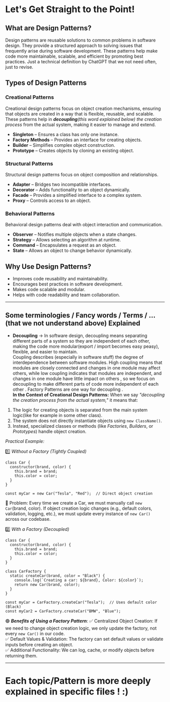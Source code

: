 # Let's Get Straight to the Point! 

## What are Design Patterns?
Design patterns are reusable solutions to common problems in software design. They provide a structured approach to solving issues that frequently arise during software development. These patterns help make code more maintainable, scalable, and efficient by promoting best practices. Just a technical definition by ChatGPT that we not need often, just to revise.

## Types of Design Patterns

### Creational Patterns
Creational design patterns focus on object creation mechanisms, ensuring that objects are created in a way that is flexible, reusable, and scalable. These patterns help in ***decoupling**(this word explained below) the creation process* from the actual system, making it easier to manage and extend.

- **Singleton** – Ensures a class has only one instance.
- **Factory Methods** – Provides an interface for creating objects.
- **Builder** – Simplifies complex object construction.
- **Prototype** – Creates objects by cloning an existing object.

### Structural Patterns
Structural design patterns focus on object composition and relationships.

- **Adapter** – Bridges two incompatible interfaces.
- **Decorator** – Adds functionality to an object dynamically.
- **Facade** – Provides a simplified interface to a complex system.
- **Proxy** – Controls access to an object.

### Behavioral Patterns
Behavioral design patterns deal with object interaction and communication.

- **Observer** – Notifies multiple objects when a state changes.
- **Strategy** – Allows selecting an algorithm at runtime.
- **Command** – Encapsulates a request as an object.
- **State** – Allows an object to change behavior dynamically.

## Why Use Design Patterns?
- Improves code reusability and maintainability.
- Encourages best practices in software development.
- Makes code scalable and modular.
- Helps with code readability and team collaboration.

----------
 
## Some terminologies / Fancy words / Terms / ...(that we not understand above) Explained
- **Decoupling** -> In software design, decoupling means separating different parts of a system so they are independent of each other, making the code more modular(export / import becomes easy peasy), flexible, and easier to maintain.\
Coupling describes (especially in software stuff) the degree of interdependence between software modules. High coupling means that modules are closely connected and changes in one module may affect others, while low coupling indicates that modules are independent, and changes in one module have little impact on others  , so we focus on decoupling to make different parts of code more independent of each other . Factory Patterns are one way for decoupling .\
 **In the Context of Creational Design Patterns:**
When we say *"decoupling the creation process from the actual system,"* it means that:

1. The logic for creating objects is separated from the main system logic(like for example in some other class).
2. The system does not directly instantiate objects using `new ClassName()`.
3. Instead, specialized classes or methods (like *Factories*, *Builders*, or *Prototypes*) handle object creation.

*Practical Example:* 

1️⃣ *Without a Factory (Tightly Coupled)*
```
class Car {
  constructor(brand, color) {
    this.brand = brand;
    this.color = color;
  }
}

const myCar = new Car("Tesla", "Red");  // Direct object creation
```
🔴 Problem: Every time we create a Car, we must manually call `new Car`(brand, color). If object creation logic changes (e.g., default colors, validation, logging, etc.), we must update every instance of `new Car()` across our codebase.

2️⃣ *With a Factory (Decoupled)*
```
class Car {
  constructor(brand, color) {
    this.brand = brand;
    this.color = color;
  }
}

class CarFactory {
  static createCar(brand, color = "Black") {
    console.log(`Creating a car: ${brand}, Color: ${color}`);
    return new Car(brand, color);
  }
}

const myCar = CarFactory.createCar("Tesla");  // Uses default color (Black)
const myCar2 = CarFactory.createCar("BMW", "Blue");
```

🟢 ***Benefits of Using a Factory Pattern***: 
✅ Centralized Object Creation: If we need to change object creation logic, we only update the factory, not every `new Car()` in our code. \
✅ Default Values & Validation: The factory can set default values or validate inputs before creating an object. \
✅ Additional Functionality: We can log, cache, or modify objects before returning them.






----

# Each topic/Pattern is more deeply explained in specific files ! :)